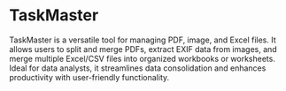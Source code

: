 # TaskMaster
TaskMaster is a versatile tool for managing PDF, image, and Excel files. It allows users to split and merge PDFs, extract EXIF data from images, and merge multiple Excel/CSV files into organized workbooks or worksheets. Ideal for data analysts, it streamlines data consolidation and enhances productivity with user-friendly functionality.
